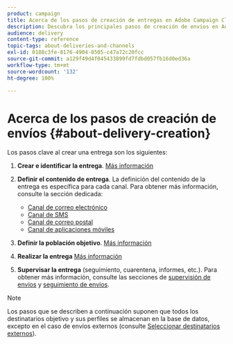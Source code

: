 ```yaml
---
product: campaign
title: Acerca de los pasos de creación de entregas en Adobe Campaign Classic
description: Descubra los principales pasos de creación de envíos en Adobe Campaign Classic.
audience: delivery
content-type: reference
topic-tags: about-deliveries-and-channels
exl-id: 0188c3fe-8176-4904-8505-c47a72c20fcc
source-git-commit: a129f49d4f045433899fd7fdbd057fb16d0ed36a
workflow-type: tm+mt
source-wordcount: '132'
ht-degree: 100%

---
```


# Acerca de los pasos de creación de envíos {#about-delivery-creation}

Los pasos clave al crear una entrega son los siguientes:

1. **Crear e identificar la entrega**. [Más información](steps-create-and-identify-the-delivery.md)

1. **Definir el contenido de entrega**. La definición del contenido de la entrega es específica para cada canal. Para obtener más información, consulte la sección dedicada:

   * [Canal de correo electrónico](defining-the-email-content.md)
   * [Canal de SMS](sms-create.md#defining-the-sms-content)
   * [Canal de correo postal](defining-the-direct-mail-content.md)
   * [Canal de aplicaciones móviles](about-mobile-app-channel.md)

1. **Definir la población objetivo**. [Más información](steps-defining-the-target-population.md)

1. **Realizar la entrega** [Más información](steps-sending-the-delivery.md)

1. **Supervisar la entrega** (seguimiento, cuarentena, informes, etc.). Para obtener más información, consulte las secciones de [supervisión de envíos](about-delivery-monitoring.md) y [seguimiento de envíos](about-message-tracking.md).

>[!NOTE]
>
>Los pasos que se describen a continuación suponen que todos los destinatarios objetivo y sus perfiles se almacenan en la base de datos, excepto en el caso de envíos externos (consulte [Seleccionar destinatarios externos](steps-defining-the-target-population.md#selecting-external-recipients)).
